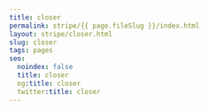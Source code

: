 ```yaml
---
title: closer
permalink: stripe/{{ page.fileSlug }}/index.html
layout: stripe/closer.html
slug: closer
tags: pages
seo:
  noindex: false
  title: closer
  og:title: closer
  twitter:title: closer
---
```



